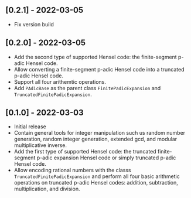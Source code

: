 ## [0.2.1] - 2022-03-05
- Fix version build

## [0.2.0] - 2022-03-05

- Add the second type of supported Hensel code: the finite-segment p-adic Hensel code.
- Allow converting a finite-segment p-adic Hensel code into a truncated p-adic Hensel code.
- Support all four arithemtic operations.
- Add `PAdicBase` as the parent class `FinitePadicExpansion` and `TruncatedFinitePadicExpansion`.


## [0.1.0] - 2022-03-03

- Initial release
- Contain general tools for integer manipulation such us random number generation, random integer generation, extended gcd, and modular multiplicative inverse.
- Add the first type of supported Hensel code: the truncated finite-segment p-adic expansion Hensel code or simply truncated p-adic Hensel code.
- Allow encoding rational numbers with the classs `TruncatedFinitePadicExpansion` and perform all four basic arithmetic operations on truncated p-adic Hensel codes: addition, subtraction, multiplication, and division.
